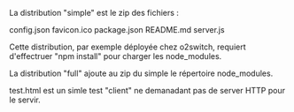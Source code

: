 La distribution "simple" est le zip des fichiers :

config.json favicon.ico package.json README.md server.js

Cette distribution, par exemple déployée chez o2switch, requiert d'effectruer "npm install" pour charger les node_modules.

La distribution "full" ajoute au zip du simple le répertoire node_modules.

 test.html est un simle test "client" ne demanadant pas de server HTTP pour le servir.
 
